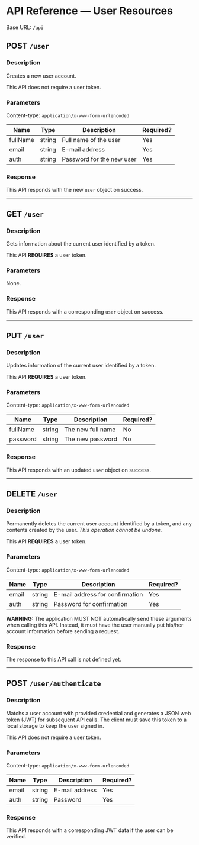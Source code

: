 # API Reference &mdash; User Resources

Base URL: `/api`

## POST `/user`

### Description

Creates a new user account.

This API does not require a user token.

### Parameters

Content-type: `application/x-www-form-urlencoded`

| Name     | Type   | Description               | Required? |
|----------|--------|---------------------------|-----------|
| fullName | string | Full name of the user     | Yes       |
| email    | string | E-mail address            | Yes       |
| auth     | string | Password for the new user | Yes       |

### Response

This API responds with the new `user` object on success.

----------------------------------------------------------------------

## GET `/user`

### Description

Gets information about the current user identified by a token.

This API **REQUIRES** a user token.

### Parameters

None.

### Response

This API responds with a corresponding `user` object on success.

----------------------------------------------------------------------

## PUT `/user`

### Description

Updates information of the current user identified by a token.

This API **REQUIRES** a user token.

### Parameters

Content-type: `application/x-www-form-urlencoded`

| Name     | Type   | Description               | Required? |
|----------|--------|---------------------------|-----------|
| fullName | string | The new full name         | No        |
| password | string | The new password          | No        |

### Response

This API responds with an updated `user` object on success.

----------------------------------------------------------------------

## DELETE `/user`

### Description

Permanently deletes the current user account identified by a token, and any
contents created by the user. _This operation cannot be undone._

This API **REQUIRES** a user token.

### Parameters

Content-type: `application/x-www-form-urlencoded`

| Name     | Type   | Description                     | Required? |
|----------|--------|---------------------------------|-----------|
| email    | string | E-mail address for confirmation | Yes       |
| auth     | string | Password for confirmation       | Yes       |

**WARNING:** The application MUST NOT automatically send these arguments when
calling this API. Instead, it must have the user manually put his/her account
information before sending a request.

### Response

The response to this API call is not defined yet.

----------------------------------------------------------------------

## POST `/user/authenticate`

### Description

Matchs a user account with provided credential and generates a JSON web token
(JWT) for subsequent API calls. The client must save this token to a local
storage to keep the user signed in.

This API does not require a user token.

### Parameters

Content-type: `application/x-www-form-urlencoded`

| Name     | Type   | Description    | Required? |
|----------|--------|----------------|-----------|
| email    | string | E-mail address | Yes       |
| auth     | string | Password       | Yes       |

### Response

This API responds with a corresponding JWT data if the user can be verified.
